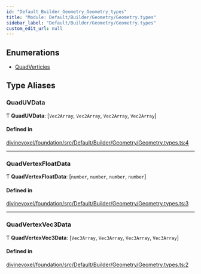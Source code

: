 ```yaml
---
id: "Default_Builder_Geometry_Geometry_types"
title: "Module: Default/Builder/Geometry/Geometry.types"
sidebar_label: "Default/Builder/Geometry/Geometry.types"
custom_edit_url: null
---
```


## Enumerations

- [QuadVerticies](../enums/Default_Builder_Geometry_Geometry_types.QuadVerticies.md)

## Type Aliases

### QuadUVData

Ƭ **QuadUVData**: [`Vec2Array`, `Vec2Array`, `Vec2Array`, `Vec2Array`]

#### Defined in

[divinevoxel/foundation/src/Default/Builder/Geometry/Geometry.types.ts:4](https://github.com/lucasdamianjohnson/DivineVoxelEngine/blob/596fa7391478620ed460dfb4856ff0a763b91c49/divinevoxel/foundation/src/Default/Builder/Geometry/Geometry.types.ts#L4)

___

### QuadVertexFloatData

Ƭ **QuadVertexFloatData**: [`number`, `number`, `number`, `number`]

#### Defined in

[divinevoxel/foundation/src/Default/Builder/Geometry/Geometry.types.ts:3](https://github.com/lucasdamianjohnson/DivineVoxelEngine/blob/596fa7391478620ed460dfb4856ff0a763b91c49/divinevoxel/foundation/src/Default/Builder/Geometry/Geometry.types.ts#L3)

___

### QuadVertexVec3Data

Ƭ **QuadVertexVec3Data**: [`Vec3Array`, `Vec3Array`, `Vec3Array`, `Vec3Array`]

#### Defined in

[divinevoxel/foundation/src/Default/Builder/Geometry/Geometry.types.ts:2](https://github.com/lucasdamianjohnson/DivineVoxelEngine/blob/596fa7391478620ed460dfb4856ff0a763b91c49/divinevoxel/foundation/src/Default/Builder/Geometry/Geometry.types.ts#L2)
